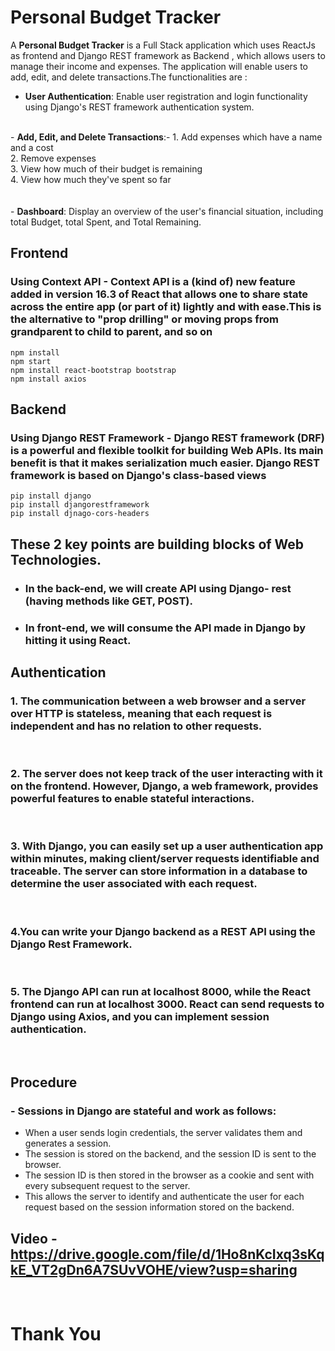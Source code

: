 # Personal Budget Tracker


A <b>Personal Budget Tracker</b> is a Full Stack application which uses ReactJs as frontend and Django REST framework as Backend  , which allows users to manage their income and expenses. The application will enable users to add, edit, and delete transactions.The functionalities are :
<br/>
 - <b>User Authentication</b>: Enable user registration and login functionality using Django's REST framework authentication system.
<br />
 - <b>Add, Edit, and Delete Transactions</b>:-
    1.  Add expenses which have a name and a cost <br />
    2.  Remove expenses <br />
    3.  View how much of their budget is remaining <br />
    4.  View how much they've spent so far <br />
</br>
<br/>
-  <b>Dashboard</b>: Display an overview of the user's financial situation, including total Budget, total Spent, and Total Remaining.
<br/>

## <b>Frontend</b>
### Using Context API - Context API is a (kind of) new feature added in version 16.3 of React that allows one to share state across the entire app (or part of it) lightly and with ease.This is the alternative to "prop drilling" or moving props from grandparent to child to parent, and so on
```
npm install
npm start
npm install react-bootstrap bootstrap
npm install axios
```

## <b> Backend </b>
### Using Django REST Framework - Django REST framework (DRF) is a powerful and flexible toolkit for building Web APIs. Its main benefit is that it makes serialization much easier. Django REST framework is based on Django's class-based views
```
pip install django
pip install djangorestframework
pip install djnago-cors-headers
```
## These 2 key points are building blocks of Web Technologies.

 * ### In the back-end, we will create API using Django- rest (having methods like GET, POST).
 * ### In front-end, we will consume the API made in Django by hitting it using React.
 
## Authentication
### 1. The communication between a web browser and a server over HTTP is stateless, meaning that each request is independent and has no relation to other requests. 
<br/>

### 2. The server does not keep track of the user interacting with it on the frontend. However, Django, a web framework, provides powerful features to enable stateful interactions.
<br/>

### 3. With Django, you can easily set up a user authentication app within minutes, making client/server requests identifiable and traceable. The server can store information in a database to determine the user associated with each request.
<br/>

### 4.You can write your Django backend as a REST API using the Django Rest Framework.
<br/>

### 5. The Django API can run at localhost 8000, while the React frontend can run at localhost 3000. React can send requests to Django using Axios, and you can implement session authentication.

<br/>

## Procedure

### - Sessions in Django are stateful and work as follows: 
* When a user sends login credentials, the server validates them and generates a session. 
* The session is stored on the backend, and the session ID is sent to the browser.
* The session ID is then stored in the browser as a cookie and sent with every subsequent request to the server.
* This allows the server to identify and authenticate the user for each request based on the session information stored on the backend.



## Video - https://drive.google.com/file/d/1Ho8nKcIxq3sKqkE_VT2gDn6A7SUvVOHE/view?usp=sharing
<br/>

# Thank You
